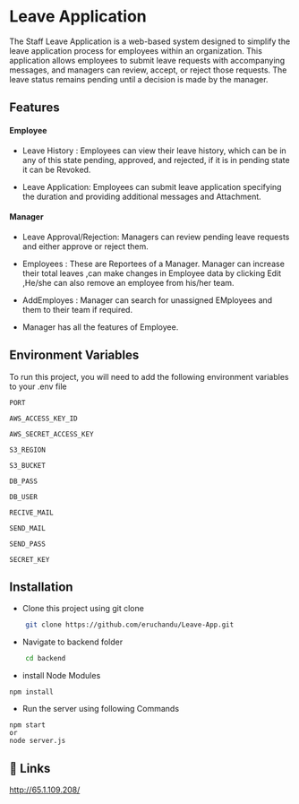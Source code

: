 
# Leave Application

The Staff Leave Application is a web-based system designed to simplify the leave application process for employees within an organization. This application allows employees to submit leave requests with accompanying messages, and managers can review, accept, or reject those requests. The leave status remains pending until a decision is made by the manager.


## Features
#### Employee
- Leave History : Employees can view their leave history, which can be in any of this state pending, approved, and rejected, if it is in pending state it can be Revoked.

- Leave Application: Employees can submit leave application specifying the duration and providing additional messages and Attachment.

#### Manager
- Leave Approval/Rejection: Managers can review pending leave requests and either approve or reject them.

- Employees : These are Reportees of a Manager. Manager can increase their total leaves ,can make changes in Employee data by clicking Edit ,He/she can also remove an employee from his/her team.

- AddEmployes : Manager can search for unassigned EMployees and them to their team if required.

- Manager has all the features of Employee.


## Environment Variables

To run this project, you will need to add the following environment variables to your .env file

`PORT`

`AWS_ACCESS_KEY_ID`

`AWS_SECRET_ACCESS_KEY`

`S3_REGION`

`S3_BUCKET`

`DB_PASS`

`DB_USER`

`RECIVE_MAIL`

`SEND_MAIL`

`SEND_PASS`

`SECRET_KEY`
## Installation
- Clone this project using git clone 
```bash
    git clone https://github.com/eruchandu/Leave-App.git
```
- Navigate to backend folder
```bash
    cd backend
```
- install Node Modules
```
npm install
```
- Run the server using following Commands
```
npm start 
or 
node server.js 
```


## 🔗 Links
http://65.1.109.208/
